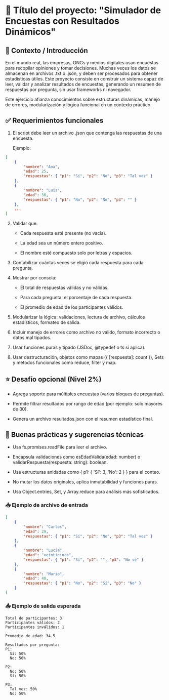 # 🧮 Título del proyecto: "Simulador de Encuestas con Resultados Dinámicos"
## 📌 Contexto / Introducción
En el mundo real, las empresas, ONGs y medios digitales usan encuestas para recopilar opiniones y tomar decisiones. Muchas veces los datos se almacenan en archivos .txt o .json, y deben ser procesados para obtener estadísticas útiles. Este proyecto consiste en construir un sistema capaz de leer, validar y analizar resultados de encuestas, generando un resumen de respuestas por pregunta, sin usar frameworks ni navegador.

Este ejercicio afianza conocimientos sobre estructuras dinámicas, manejo de errores, modularización y lógica funcional en un contexto práctico.

## ✅ Requerimientos funcionales
1. El script debe leer un archivo .json que contenga las respuestas de una encuesta.

    Ejemplo:

```json
[
    { 
        "nombre": "Ana",
        "edad": 25,
        "respuestas": { "p1": "Sí", "p2": "No", "p3": "Tal vez" }
    },
    {
        "nombre": "Luis",
        "edad": 30,
        "respuestas": { "p1": "No", "p2": "No", "p3": "" }
    },
    ...
]
```

2. Validar que:

    - Cada respuesta esté presente (no vacía).

    - La edad sea un número entero positivo.

    - El nombre esté compuesto solo por letras y espacios.

3. Contabilizar cuántas veces se eligió cada respuesta para cada pregunta.

4. Mostrar por consola:

    - El total de respuestas válidas y no válidas.

    - Para cada pregunta: el porcentaje de cada respuesta.

    - El promedio de edad de los participantes válidos.

5. Modularizar la lógica: validaciones, lectura de archivo, cálculos estadísticos, formateo de salida.

6. Incluir manejo de errores como archivo no válido, formato incorrecto o datos mal tipados.

7. Usar funciones puras y tipado (JSDoc, @typedef o ts si aplica).

8. Usar destructuración, objetos como mapas ({ [respuesta]: count }), Sets y métodos funcionales como reduce, filter y map.

## ⭐ Desafío opcional (Nivel 2%)
- Agrega soporte para múltiples encuestas (varios bloques de preguntas).

- Permite filtrar resultados por rango de edad (por ejemplo: solo mayores de 30).

- Genera un archivo resultados.json con el resumen estadístico final.

## 🧠 Buenas prácticas y sugerencias técnicas
- Usa fs.promises.readFile para leer el archivo.

- Encapsula validaciones como esEdadValida(edad: number) o validarRespuesta(respuesta: string): boolean.

- Usa estructuras anidadas como { p1: { 'Sí': 3, 'No': 2 } } para el conteo.

- No mutar los datos originales, aplica inmutabilidad y funciones puras.

- Usa Object.entries, Set, y Array.reduce para análisis más sofisticados.

### 📥 Ejemplo de archivo de entrada
```json
[
    {
        "nombre": "Carlos",
        "edad": 29,
        "respuestas": { "p1": "Sí", "p2": "No", "p3": "Tal vez" }
    },
    {
        "nombre": "Lucía",
        "edad": "veinticinco",
        "respuestas": { "p1": "Sí", "p2": "", "p3": "No sé" }
    },
    {
        "nombre": "Mario",
        "edad": 40,
        "respuestas": { "p1": "No", "p2": "Sí", "p3": "No" }
    }
]

```

### 📤 Ejemplo de salida esperada

```
Total de participantes: 3
Participantes válidos: 2
Participantes inválidos: 1

Promedio de edad: 34.5

Resultados por pregunta:
P1:
  Sí: 50%
  No: 50%

P2:
  No: 50%
  Sí: 50%

P3:
  Tal vez: 50%
  No: 50%

```